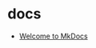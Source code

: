 <!-- generated by markdown-notes-tree -->

# docs

<!-- optional markdown-notes-tree directory description starts here -->

<!-- optional markdown-notes-tree directory description ends here -->

- [Welcome to MkDocs](index.md)
